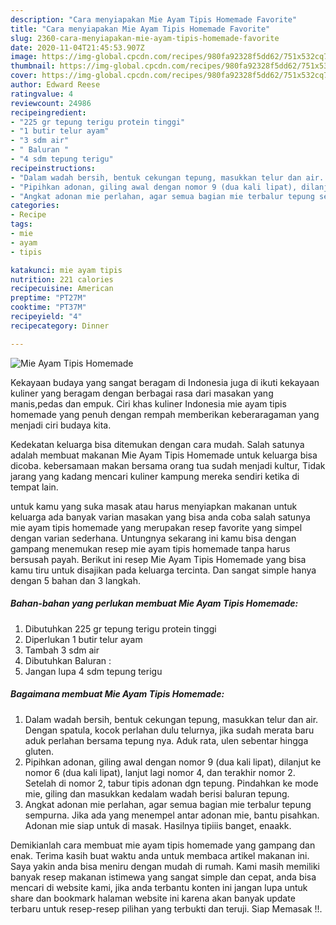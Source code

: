 ```yaml
---
description: "Cara menyiapakan Mie Ayam Tipis Homemade Favorite"
title: "Cara menyiapakan Mie Ayam Tipis Homemade Favorite"
slug: 2360-cara-menyiapakan-mie-ayam-tipis-homemade-favorite
date: 2020-11-04T21:45:53.907Z
image: https://img-global.cpcdn.com/recipes/980fa92328f5dd62/751x532cq70/mie-ayam-tipis-homemade-foto-resep-utama.jpg
thumbnail: https://img-global.cpcdn.com/recipes/980fa92328f5dd62/751x532cq70/mie-ayam-tipis-homemade-foto-resep-utama.jpg
cover: https://img-global.cpcdn.com/recipes/980fa92328f5dd62/751x532cq70/mie-ayam-tipis-homemade-foto-resep-utama.jpg
author: Edward Reese
ratingvalue: 4
reviewcount: 24986
recipeingredient:
- "225 gr tepung terigu protein tinggi"
- "1 butir telur ayam"
- "3 sdm air"
- " Baluran "
- "4 sdm tepung terigu"
recipeinstructions:
- "Dalam wadah bersih, bentuk cekungan tepung, masukkan telur dan air. Dengan spatula, kocok perlahan dulu telurnya, jika sudah merata baru aduk perlahan bersama tepung nya. Aduk rata, ulen sebentar hingga gluten."
- "Pipihkan adonan, giling awal dengan nomor 9 (dua kali lipat), dilanjut ke nomor 6 (dua kali lipat), lanjut lagi nomor 4, dan terakhir nomor 2. Setelah di nomor 2, tabur tipis adonan dgn tepung. Pindahkan ke mode mie, giling dan masukkan kedalam wadah berisi baluran tepung."
- "Angkat adonan mie perlahan, agar semua bagian mie terbalur tepung sempurna. Jika ada yang menempel antar adonan mie, bantu pisahkan. Adonan mie siap untuk di masak. Hasilnya tipiiis banget, enaakk."
categories:
- Recipe
tags:
- mie
- ayam
- tipis

katakunci: mie ayam tipis 
nutrition: 221 calories
recipecuisine: American
preptime: "PT27M"
cooktime: "PT37M"
recipeyield: "4"
recipecategory: Dinner

---
```



![Mie Ayam Tipis Homemade](https://img-global.cpcdn.com/recipes/980fa92328f5dd62/751x532cq70/mie-ayam-tipis-homemade-foto-resep-utama.jpg)

Kekayaan budaya yang sangat beragam di Indonesia juga di ikuti kekayaan kuliner yang beragam dengan berbagai rasa dari masakan yang manis,pedas dan empuk. Ciri khas kuliner Indonesia mie ayam tipis homemade yang penuh dengan rempah memberikan keberaragaman yang menjadi ciri budaya kita.


Kedekatan keluarga bisa ditemukan dengan cara mudah. Salah satunya adalah membuat makanan Mie Ayam Tipis Homemade untuk keluarga bisa dicoba. kebersamaan makan bersama orang tua sudah menjadi kultur, Tidak jarang yang kadang mencari kuliner kampung mereka sendiri ketika di tempat lain.



untuk kamu yang suka masak atau harus menyiapkan makanan untuk keluarga ada banyak varian masakan yang bisa anda coba salah satunya mie ayam tipis homemade yang merupakan resep favorite yang simpel dengan varian sederhana. Untungnya sekarang ini kamu bisa dengan gampang menemukan resep mie ayam tipis homemade tanpa harus bersusah payah.
Berikut ini resep Mie Ayam Tipis Homemade yang bisa kamu tiru untuk disajikan pada keluarga tercinta. Dan sangat simple hanya dengan 5 bahan dan 3 langkah.


<!--inarticleads1-->

##### Bahan-bahan yang perlukan membuat Mie Ayam Tipis Homemade:

1. Dibutuhkan 225 gr tepung terigu protein tinggi
1. Diperlukan 1 butir telur ayam
1. Tambah 3 sdm air
1. Dibutuhkan  Baluran :
1. Jangan lupa 4 sdm tepung terigu




<!--inarticleads2-->

##### Bagaimana membuat  Mie Ayam Tipis Homemade:

1. Dalam wadah bersih, bentuk cekungan tepung, masukkan telur dan air. Dengan spatula, kocok perlahan dulu telurnya, jika sudah merata baru aduk perlahan bersama tepung nya. Aduk rata, ulen sebentar hingga gluten.
1. Pipihkan adonan, giling awal dengan nomor 9 (dua kali lipat), dilanjut ke nomor 6 (dua kali lipat), lanjut lagi nomor 4, dan terakhir nomor 2. Setelah di nomor 2, tabur tipis adonan dgn tepung. Pindahkan ke mode mie, giling dan masukkan kedalam wadah berisi baluran tepung.
1. Angkat adonan mie perlahan, agar semua bagian mie terbalur tepung sempurna. Jika ada yang menempel antar adonan mie, bantu pisahkan. Adonan mie siap untuk di masak. Hasilnya tipiiis banget, enaakk.




Demikianlah cara membuat mie ayam tipis homemade yang gampang dan enak. Terima kasih buat waktu anda untuk membaca artikel makanan ini. Saya yakin anda bisa meniru dengan mudah di rumah. Kami masih memiliki banyak resep makanan istimewa yang sangat simple dan cepat, anda bisa mencari di website kami, jika anda terbantu konten ini jangan lupa untuk share dan bookmark halaman website ini karena akan banyak update terbaru untuk resep-resep pilihan yang terbukti dan teruji. Siap Memasak !!. 
